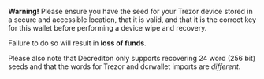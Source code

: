 **Warning!** Please ensure you have the seed for your Trezor device stored in a
secure and accessible location, that it is valid, and that it is the correct key
for this wallet before performing a device wipe and recovery.

Failure to do so will result in **loss of funds**.

Please also note that Decrediton only supports recovering 24 word (256 bit)
seeds and that the words for Trezor and dcrwallet imports are *different*.
